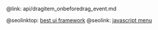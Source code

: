 @link: api/dragitem_onbeforedrag_event.md

@seolinktop: [best ui framework](https://webix.com)
@seolink: [javascript menu](https://webix.com/widget/menu/)